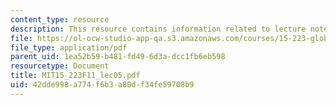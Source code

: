 ```yaml
---
content_type: resource
description: This resource contains information related to lecture notes.
file: https://ol-ocw-studio-app-qa.s3.amazonaws.com/courses/15-223-global-markets-national-politics-and-the-competitive-advantage-of-firms-fall-2011/42dde998a774f6b3a80df34fe59708b9_MIT15_223F11_lec05.pdf
file_type: application/pdf
parent_uid: 1ea52b59-b481-fd49-6d3a-dcc1fb6eb598
resourcetype: Document
title: MIT15_223F11_lec05.pdf
uid: 42dde998-a774-f6b3-a80d-f34fe59708b9
---
```

